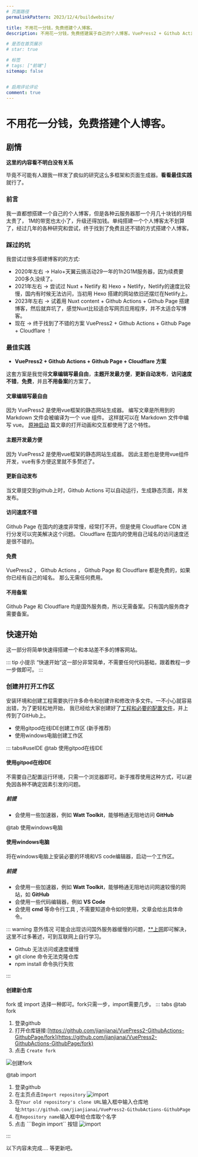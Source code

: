 ```yaml
---
# 页面路径
permalinkPattern: 2023/12/4/buildwebsite/

title: 不用花一分钱，免费搭建个人博客。
description: 不用花一分钱，免费搭建属于自己的个人博客。VuePress2 + Github Actions + Github Page + Cloudflare。访问速度快，自定义性强，扩展性好，轻松实现复杂功能。

# 是否在首页展示
# star: true

# 标签
# tags: ["前端"]
sitemap: false


# 启用评论评论
comment: true
---
```


# 不用花一分钱，免费搭建个人博客。

## 剧情
**这里的内容看不明白没有关系**

毕竟不可能有人跟我一样发了疯似的研究这么多框架和页面生成器。**看看最佳实践**就行了。

### 前言
我一直都想搭建一个自己的个人博客，但是各种云服务器那一个月几十块钱的月租太贵了，
1M的带宽也太小了，升级还得加钱。单纯搭建一个个人博客太不划算了，经过几年的各种研究和尝试，终于找到了免费且还不错的方式搭建个人博客。

### 踩过的坑
我尝试过很多搭建博客的的方式:
- 2020年左右 -> Halo+天翼云搞活动29一年的1h2G1M服务器，因为续费要200多久没续了。
- 2021年左右 -> 尝试过 Nuxt + Netlify 和 Hexo + Netlify，Netlify的速度比较慢，国内有时候无法访问，当初用 Hexo 搭建的网站依旧还摆烂在Netlify上。
- 2023年左右 -> 试着用 Nuxt content + Github Actions + Github Page 搭建博客，然后就弃坑了，感觉Nuxt比较适合写网页应用程序，并不太适合写博客。
- 现在 -> 终于找到了不错的方案 VuePress2 + Github Actions + Github Page + Cloudflare ！

### 最佳实践
-  **VuePress2 + Github Actions + Github Page + Cloudflare 方案**

这套方案是我觉得**文章编辑写最自由**，**主题开发最方便**，**更新自动发布**，**访问速度不错**，**免费**，并且**不用备案**的方案了。


#### 文章编辑写最自由
因为 VuePress2 是使用vue框架的静态网站生成器。
编写文章是所用到的 Markdown 文件会被编译为一个 vue 组件。
这样就可以在 Markdown 文件中编写 vue。 [原神启动](../3-css原神启动效果/原神启动.md)
篇文章的打开动画和交互都使用了这个特性。

#### 主题开发最方便
因为 VuePress2 是使用vue框架的静态网站生成器。
因此主题也是使用vue组件开发，vue有多方便这里就不多赘述了。

#### 更新自动发布
当文章提交到github上时，Github Actions 可以自动运行，生成静态页面，并发发布。

#### 访问速度不错
Github Page 在国内的速度非常慢，经常打不开。但是使用 Cloudflare CDN 进行分发可以完美解决这个问题。
Cloudflare 在国内的使用自己域名的访问速度还是很不错的。

#### 免费
VuePress2 ， Github Actions ， Github Page 和 Cloudflare 都是免费的，如果你已经有自己的域名。
那么无需任何费用。

#### 不用备案
Github Page 和 Cloudflare 均是国外服务商，所以无需备案。只有国内服务商才需要备案。

## 快速开始
这一部分将简单快速得搭建一个和本站差不多的博客网站。

::: tip 小提示
“快速开始”这一部分非常简单，不需要任何代码基础，跟着教程一步一步做即可。
:::

### 创建并打开工作区
安装环境和创建工程需要执行许多命令和创建许和修改许多文件。一不小心就容易出错，为了更轻松地开始，
我已经给大家创建好了[工程和必要的配置文件](https://github.com/jianjianai/VuePress2-GithubActions-GithubPage)，并上传到了GitHub上。

- 使用gitpod在线IDE创建工作区 (新手推荐)
- 使用windows电脑创建工作区


::: tabs#useIDE
@tab 使用gitpod在线IDE
#### 使用gitpod在线IDE
不需要自己配置运行环境，只需一个浏览器即可。新手推荐使用这种方式，可以避免因各种不确定因素引发的问题。

##### 前提
- 会使用一些加速器，例如 **Watt Toolkit**，能够畅通无阻地访问 **GitHub**



@tab 使用windows电脑
#### 使用windows电脑
将在windows电脑上安装必要的环境和VS code编辑器，启动一个工作区。

##### 前提
- 会使用一些加速器，例如 **Watt Toolkit**，能够畅通无阻地访问网速较慢的网站，如 **GitHub**
- 会使用一些代码编辑器，例如 **VS Code**
- 会使用 **cmd** 等命令行工具 , 不需要知道命令如何使用，文章会给出具体命令。

<div>

::: warning 意外情况
可能会出现访问国外服务器缓慢的问题，[**上网](https://cn.bing.com/search?q=%E7%A7%91%E5%AD%A6%E4%B8%8A%E7%BD%91%E6%96%B9%E6%B3%95)即可解决，这里不过多著述，可到互联网上自行学习。
- Github 无法访问或速度缓慢
- git clone 命令无法克隆仓库
- npm install 命令执行失败

</div>

:::




#### 创建新仓库

fork 或 import 选择一种即可。fork只需一步，import需要几步。
::: tabs
@tab fork
1. 登录github
2. 打开仓库链接:[https://github.com/jianjianai/VuePress2-GithubActions-GithubPage/fork](https://github.com/jianjianai/VuePress2-GithubActions-GithubPage/fork)
3. 点击 ```Create fork```

![创建fork](./imgs/12-12-2023_17547_github.com.webp)


@tab import
1. 登录github
2. 在主页点击```Import repository```
![import](./imgs/2023-12-12-github-1.webp)
3. 在```Your old repository's clone URL```输入框中输入仓库地址:```https://github.com/jianjianai/VuePress2-GithubActions-GithubPage```
4. 在```Repository name```输入框中给仓库取个名字
5. 点击 ```Begin import`` 按钮
![import](./imgs/2023-12-12-github-2.webp)

:::



以下内容未完成....
等更新吧。

<!-- ::: tabs#useIDE
@tab 使用gitpod在线IDE

@tab 使用windows电脑

::: -->


